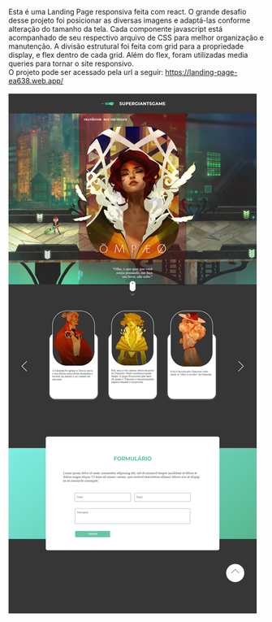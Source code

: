 Esta é uma Landing Page responsiva feita com react. O grande desafio desse projeto foi posicionar as diversas imagens e adaptá-las conforme alteração do tamanho da tela. 
Cada componente javascript está acompanhado de seu respectivo arquivo de CSS para melhor organização e manutenção. A divisão estrutural foi feita com grid para a propriedade display, e flex dentro de cada grid. Além do flex, foram utilizadas media queries para tornar o site responsivo.<br/>
O projeto pode ser acessado pela url a seguir: https://landing-page-ea638.web.app/<br/><br/>
<img src="/src/image/screenshot-page.png"/>
